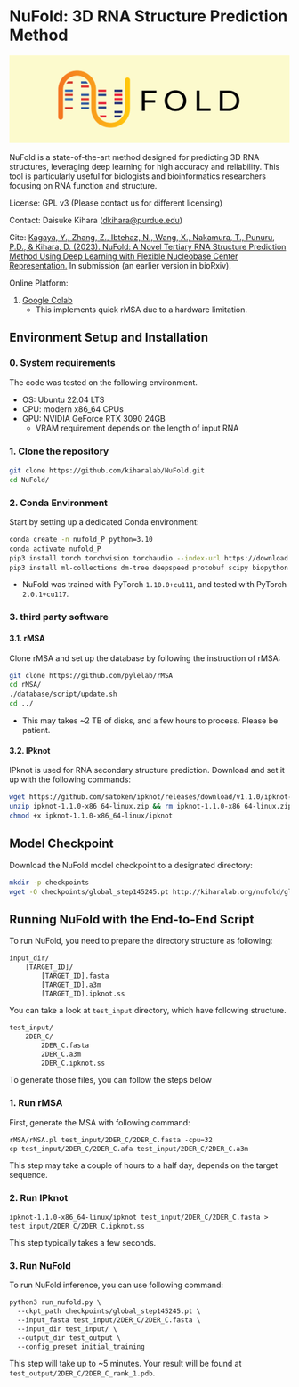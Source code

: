 # NuFold: 3D RNA Structure Prediction Method
![nufold](nufold/NuFoldLogo.png)

NuFold is a state-of-the-art method designed for predicting 3D RNA structures, leveraging deep learning for high accuracy and reliability. This tool is particularly useful for biologists and bioinformatics researchers focusing on RNA function and structure.

License: GPL v3 (Please contact us for different licensing)

Contact: Daisuke Kihara (dkihara@purdue.edu)

Cite: [Kagaya, Y., Zhang, Z., Ibtehaz, N., Wang, X., Nakamura, T., Punuru, P.D., & Kihara, D. (2023). NuFold: A Novel Tertiary RNA Structure Prediction Method Using Deep Learning with Flexible Nucleobase Center Representation.](https://www.biorxiv.org/content/10.1101/2023.09.20.558715v1) In submission (an earlier version in bioRxiv).

Online Platform:
1. [Google Colab](https://colab.research.google.com/github/kiharalab/nufold/blob/master/ColabNuFold.ipynb)
    * This implements quick rMSA due to a hardware limitation.

## Environment Setup and Installation

### 0. System requirements
The code was tested on the following environment.
* OS: Ubuntu 22.04 LTS
* CPU: modern x86_64 CPUs
* GPU: NVIDIA GeForce RTX 3090 24GB
    * VRAM requirement depends on the length of input RNA

### 1. Clone the repository

```bash
git clone https://github.com/kiharalab/NuFold.git
cd NuFold/
```

### 2. Conda Environment
Start by setting up a dedicated Conda environment:

```bash
conda create -n nufold_P python=3.10
conda activate nufold_P
pip3 install torch torchvision torchaudio --index-url https://download.pytorch.org/whl/cu117
pip3 install ml-collections dm-tree deepspeed protobuf scipy biopython numpy matplotlib
```
* NuFold was trained with PyTorch `1.10.0+cu111`, and tested with PyTorch `2.0.1+cu117`.


### 3. third party software
#### 3.1. rMSA
Clone rMSA and set up the database by following the instruction of rMSA:
```bash
git clone https://github.com/pylelab/rMSA
cd rMSA/
./database/script/update.sh
cd ../
```
* This may takes ~2 TB of disks, and a few hours to process. Please be patient.

#### 3.2. IPknot
IPknot is used for RNA secondary structure prediction. Download and set it up with the following commands:

```bash
wget https://github.com/satoken/ipknot/releases/download/v1.1.0/ipknot-1.1.0-x86_64-linux.zip
unzip ipknot-1.1.0-x86_64-linux.zip && rm ipknot-1.1.0-x86_64-linux.zip
chmod +x ipknot-1.1.0-x86_64-linux/ipknot
```

## Model Checkpoint
Download the NuFold model checkpoint to a designated directory:

```bash
mkdir -p checkpoints
wget -O checkpoints/global_step145245.pt http://kiharalab.org/nufold/global_step145245.pt
```

## Running NuFold with the End-to-End Script
To run NuFold, you need to prepare the directory structure as following:
```
input_dir/
    [TARGET_ID]/
        [TARGET_ID].fasta
        [TARGET_ID].a3m
        [TARGET_ID].ipknot.ss
```

You can take a look at `test_input` directory, which have following structure.
```
test_input/
    2DER_C/
        2DER_C.fasta
        2DER_C.a3m
        2DER_C.ipknot.ss
```
To generate those files, you can follow the steps below

### 1. Run rMSA
First, generate the MSA with following command:
```
rMSA/rMSA.pl test_input/2DER_C/2DER_C.fasta -cpu=32
cp test_input/2DER_C/2DER_C.afa test_input/2DER_C/2DER_C.a3m
```
This step may take a couple of hours to a half day, depends on the target sequence.

### 2. Run IPknot
```
ipknot-1.1.0-x86_64-linux/ipknot test_input/2DER_C/2DER_C.fasta > test_input/2DER_C/2DER_C.ipknot.ss
```
This step typically takes a few seconds.

### 3. Run NuFold
To run NuFold inference, you can use following command:
```
python3 run_nufold.py \
  --ckpt_path checkpoints/global_step145245.pt \
  --input_fasta test_input/2DER_C/2DER_C.fasta \
  --input_dir test_input/ \
  --output_dir test_output \
  --config_preset initial_training
```
This step will take up to ~5 minutes.
Your result will be found at `test_output/2DER_C/2DER_C_rank_1.pdb`.


